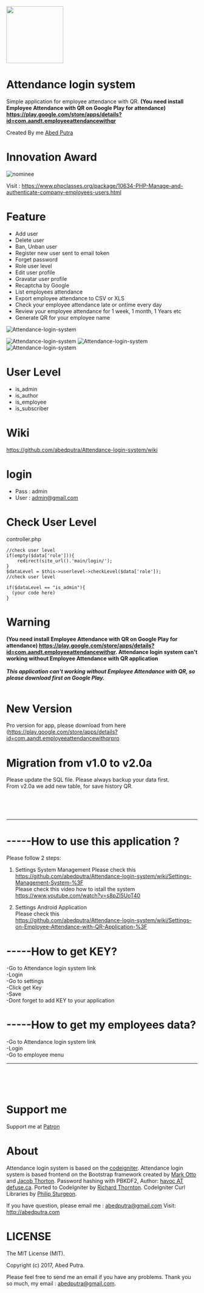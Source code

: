 <img src="https://user-images.githubusercontent.com/11581453/64755519-c24cd200-d55d-11e9-9011-fd3b11dfa56f.png" width="150">

# Attendance login system
Simple application for employee attendance with QR. <b>(You need install Employee Attendance with QR on Google Play for attendance) https://play.google.com/store/apps/details?id=com.aandt.employeeattendancewithqr </b>

Created By me [Abed Putra](http://abedputra.com)

# Innovation Award
![nominee](https://user-images.githubusercontent.com/11581453/53679420-937cb600-3d07-11e9-995d-cf60bd7a154e.gif)

Visit : https://www.phpclasses.org/package/10634-PHP-Manage-and-authenticate-company-employees-users.html

# Feature
- Add user
- Delete user
- Ban, Unban user
- Register new user sent to email token
- Forget password
- Role user level
- Edit user profile
- Gravatar user profile
- Recaptcha by Google
- List employees attendance
- Export employee attendance to CSV or XLS
- Check your employee attendance late or ontime every day
- Review your employee attendance for 1 week, 1 month, 1 Years etc
- Generate QR for your employee name

![Attendance-login-system](https://user-images.githubusercontent.com/11581453/41508123-e4e1579e-7269-11e8-9493-3e6c3a7e9b9c.png)

![Attendance-login-system](https://lh3.googleusercontent.com/cdpTV3RCZImsVXVtgQbEpQPbcbKMtPAMra1Vi8HmS8Q3475Gu3q2VvjnJfOxeryW6qk) ![Attendance-login-system](https://lh3.googleusercontent.com/h62E5mMfjdrxdtIlq6PgACwU-i3OwdW1GwsOlvuf3fvPgC42_gSZd5KrdjCjYDXWOx8) ![Attendance-login-system](https://lh3.googleusercontent.com/dwfjhBlvbPjtiuwrPup-_er76_RIsJrueGAvwMTsiDKA8qUasufl9BXebAi3GHauEt5z) 

# User Level
- is_admin
- is_author
- is_employee
- is_subscriber

# Wiki
https://github.com/abedputra/Attendance-login-system/wiki

# login
- Pass : admin
- User : admin@gmail.com

# Check User Level
controller.php
```
//check user level
if(empty($data['role'])){
    redirect(site_url().'main/login/');
}
$dataLevel = $this->userlevel->checkLevel($data['role']);
//check user level

if($dataLevel == "is_admin"){
  (your code here)
}
```
# Warning
<b>(You need install Employee Attendance with QR on Google Play for attendance) https://play.google.com/store/apps/details?id=com.aandt.employeeattendancewithqr. Attendance login system can't working without Employee Attendance with QR application</b>
<br><br>
***This application can't working without Employee Attendance with QR, so please download first on Google Play.***
<br><br>

# New Version
Pro version for app, please download from here (https://play.google.com/store/apps/details?id=com.aandt.employeeattendancewithqrpro

# Migration from v1.0 to v2.0a
Please update the SQL file. Please always backup your data first.
<br>
From v2.0a we add new table, for save history QR.


<br>
<br>
<br>

----------------------------------------------------------------------------------------------------------------------------------------

# -----How to use this application ?
Please follow 2 steps:<br>
1. Settings System Management
Please check this<br>
https://github.com/abedputra/Attendance-login-system/wiki/Settings-Management-System-%3F<br>
Please check this video how to istall the system
https://www.youtube.com/watch?v=s8pZl5UoT40

2. Settings Android Application<br>
Please check this<br>
https://github.com/abedputra/Attendance-login-system/wiki/Settings-on-Employee-Attendance-with-QR-Application-%3F

# -----How to get KEY?
-Go to Attendance login system link<br>
-Login<br>
-Go to settings<br>
-Click get Key<br>
-Save<br>
-Dont forget to add KEY to your application<br>

# -----How to get my employees data?
-Go to Attendance login system link<br>
-Login<br>
-Go to employee menu<br>

----------------------------------------------------------------------------------------------------------------------------------------

<br>
<br>
<br>

# Support me
Support me at <a href="https://www.patreon.com/abedputra">Patron</a>

# About
Attendance login system is based on the [codeigniter](https://github.com/bcit-ci/CodeIgniter). Attendance login system is based frontend on the Bootstrap framework created by  [Mark Otto](https://twitter.com/mdo) and [Jacob Thorton](https://twitter.com/fat).
Password hashing with PBKDF2, Author: [havoc AT defuse.ca](https://github.com/defuse).
Ported to CodeIgniter by [Richard Thornton](http://twitter.com/RichardThornton).
CodeIgniter Curl Libraries by [Philip Sturgeon](https://github.com/philsturgeon).

If you have question, please email me : abedputra@gmail.com
Visit: http://abedputra.com

# LICENSE
The MIT License (MIT).

Copyright (c) 2017, Abed Putra.

Please feel free to send me an email if you have any problems.
Thank you so much, my email : abedputra@gmail.com.
